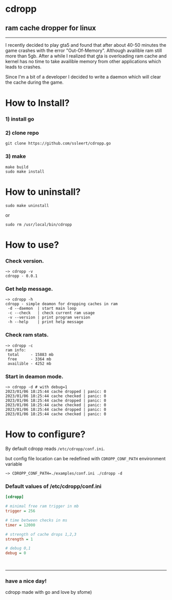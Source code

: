# cdropp
## ram cache dropper for linux
----


I recently decided to play gta5 and found that after about 40-50 minutes the game crashes with the error "Out-Of-Memory". Although availible ram still more than 5gb. After a while I realized that gta is overloading ram cache and kernel has no time to take availible memory from other applications which leads to crashes.

Since I'm a bit of a developer I decided to write a daemon which will clear the cache during the game.


# How to Install?
### 1) install go
### 2) clone repo
```fish
git clone https://github.com/ssleert/cdropp.go
```
### 3) make
```fish
make build
sudo make install
```

# How to uninstall?
```fish
sudo make uninstall
```

or

```fish
sudo rm /usr/local/bin/cdropp
```

# How to use?

### Check version.
```fish
~> cdropp -v
cdropp - 0.0.1
```

### Get help message.
```fish
~> cdropp -h
cdropp - simple deamon for dropping caches in ram
 -d --daemon  | start main loop
 -c --check   | check current ram usage
 -v --version | print program version
 -h --help    | print help message
```

### Check ram stats.
```fish
~> cdropp -c
ram info:
 total     - 15883 mb
 free      - 3364 mb
 availible - 4252 mb
```

### Start in deamon mode.
```fish
~> cdropp -d # with debug=1
2023/01/06 18:25:44 cache dropped | panic: 0
2023/01/06 18:25:44 cache checked | panic: 0
2023/01/06 18:25:44 cache dropped | panic: 0
2023/01/06 18:25:44 cache checked | panic: 0
2023/01/06 18:25:44 cache dropped | panic: 0
2023/01/06 18:25:44 cache checked | panic: 0
```

# How to configure?
By default cdropp reads `/etc/cdropp/conf.ini`.

but config file location can be redefined with `CDROPP_CONF_PATH` environment variable
```fish
~> CDROPP_CONF_PATH=./examples/conf.ini ./cdropp -d
```

### Default values of /etc/cdropp/conf.ini
```ini
[cdropp]

# minimal free ram trigger in mb
trigger = 256

# time between checks in ms
timer = 12000

# strength of cache drops 1,2,3
strength = 1

# debug 0,1
debug = 0
```

<br>

-----
### have a nice day!
cdropp made with go and love by sfome)